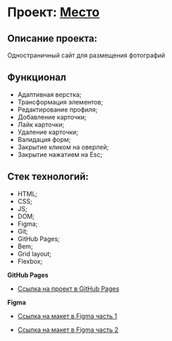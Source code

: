 # Проект: [Место](https://whereareyou666.github.io/mesto/)

## Описание проекта:
Одностраничный сайт для размещения фотографий

## Функционал
  * Адаптивная верстка;
  * Трансформация элементов;
  * Редактирование профиля;
  * Добавление карточки;
  * Лайк карточки;
  * Удаление карточки;
  * Валидация форм;
  * Закрытие кликом на оверлей;
  * Закрытие нажатием на Esc;

## Стек технологий:
  * HTML;
  * CSS;
  * JS;
  * DOM;
  * Figma;
  * Git;
  * GitHub Pages;
  * Bem;
  * Grid layout;
  * Flexbox;

**GitHub Pages**

* [Ссылка на проект в GitHub Pages](https://whereareyou666.github.io/mesto/)

**Figma**

* [Ссылка на макет в Figma часть 1](https://www.figma.com/file/2cn9N9jSkmxD84oJik7xL7/JavaScript.-Sprint-4?node-id=0-1&t=vSt2YX9w76bgg5kD-00)

* [Ссылка на макет в Figma часть 2](https://www.figma.com/file/bjyvbKKJN2naO0ucURl2Z0/JavaScript.-Sprint-5?node-id=0-1&t=OayEv6njGsshjSFe-0)


